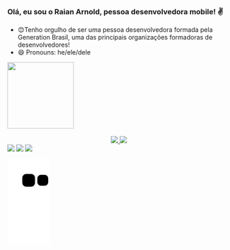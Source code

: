 ### Olá, eu sou o Raian Arnold, pessoa desenvolvedora mobile! ✌️
- 😊Tenho orgulho de ser uma pessoa desenvolvedora formada pela Generation Brasil, uma das principais organizações formadoras de desenvolvedores!
- 😄 Pronouns: he/ele/dele

<img src="https://user-images.githubusercontent.com/86633608/173918277-a11b8fcc-aa1f-41e3-973c-e40b31540289.gif"
     height = "150" width = "150">

<div align="center">
  <a href="https://github.com/raian26">
  <img height="180em" src="https://github-readme-stats.vercel.app/api?username=raian26&show_icons=true&theme=ocean_dark&include_all_commits=true&count_private=true"/>
  <img height="180em" src="https://github-readme-stats.vercel.app/api/top-langs/?username=raian26&layout=compact&langs_count=7&theme=ocean_dark"/>
</div>
     

 
<div> 
  <a href="https://instagram.com/earthcitizen26" target="_blank"><img src="https://img.shields.io/badge/-Instagram-%23E4405F?style=for-the-badge&logo=instagram&logoColor=white" target="_blank"></a>
  <a href ="mailto:raian.guilherme@gmail.com"><img src="https://img.shields.io/badge/-Gmail-%23333?style=for-the-badge&logo=gmail&logoColor=red" target="_blank"></a>
  <a href="https://www.linkedin.com/in/raian-arnold-02570a133/" target="_blank"><img src="https://img.shields.io/badge/-LinkedIn-%230077B5?style=for-the-badge&logo=linkedin&logoColor=white" target="_blank"></a> 
 
   ![Snake animation](https://github.com/raian26/raian26/blob/output/github-contribution-grid-snake.svg)
 
</div>
